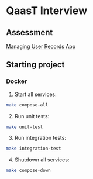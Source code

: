 # QaasT Interview

## Assessment
[Managing User Records App](https://doc.clickup.com/3627772/p/h/3epqw-568058/983f09565a115c8/3epqw-568058)

## Starting project

### Docker

1. Start all services:
```bash
make compose-all
```

2. Run unit tests:
```bash
make unit-test
```

3. Run integration tests:
```bash
make integration-test
```

4. Shutdown all services:
```bash
make compose-down
```